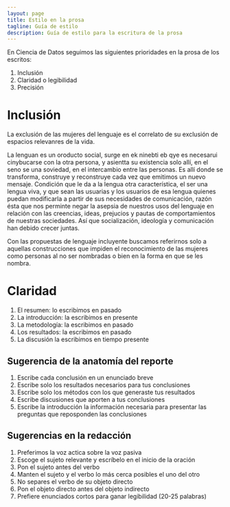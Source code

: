 ```yaml
---
layout: page
title: Estilo en la prosa
tagline: Guía de estilo
description: Guía de estilo para la escritura de la prosa
---
```


En Ciencia de Datos seguimos las siguientes prioridades en la prosa de los escritos:
1. Inclusión
1. Claridad o legibilidad
1. Precisión

# Inclusión
La exclusión de las mujeres del lenguaje es el correlato de su exclusión de espacios relevanres de
la vida.

La lenguan es un oroducto social, surge en ek ninebti eb qye es necesarui cinybucarse con la otra 
persona, y asientta su existencia solo allí, en el seno se una soviedad, en el intercambio entre 
las personas. Es allí donde se transforma, construye y reconstruye cada vez que emitimos un nuevo
mensaje. Condición que le da a la lengua otra característica, el ser una lengua viva, y que sean
las usuarias y los usuarios de esa lengua quienes puedan modificarla a partir de sus necesidades
de comunicación, razón ésta que nos perminte negar la asepsia de nuestros usos del lenguaje en 
relación con las creencias, ideas, prejucios y pautas de comportamientos de nuestras sociedades.
Así que socialización, ideología y comunicación han debido crecer juntas.

Con las propuestas de lenguaje incluyente buscamos referirnos solo a aquellas construcciones que
impiden el reconocimiento de las mujeres como personas al no ser nombradas o bien en la forma en 
que se les nombra. 

# Claridad
1. El resumen: lo escribimos en pasado
1. La introducción: la escribimos en presente
1. La metodología: la escribimos en pasado
1. Los resultados: la escribimos en pasado
1. La discusión la escribimos en tiempo presente

## Sugerencia de la anatomía del reporte
1. Escribe cada conclusión en un enunciado breve
1. Escribe solo los resultados necesarios para tus conclusiones
1. Escribe solo los métodos con los que generaste tus resultados
1. Escribe discusiones que aporten a tus conclusiones
1. Escribe la introducción la información necesaria para presentar las preguntas que reposponden 
las conclusiones

## Sugerencias en la redacción
1. Preferimos la voz actica sobre la voz pasiva
1. Escoge el sujeto relevante y escríbelo en el inicio de la oración
1. Pon el sujeto antes del verbo
1. Manten el sujeto y el verbo lo más cerca posibles el uno del otro
1. No separes el verbo de su objeto directo
1. Pon el objeto directo antes del objeto indirecto
1. Prefiere enunciados cortos para ganar legibilidad (20-25 palabras)
